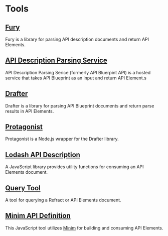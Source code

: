 # Tools

## [Fury](https://github.com/apiaryio/fury.js)

Fury is a library for parsing API description documents and return API Elements.

## [API Description Parsing Service](http://docs.apiblueprintapi.apiary.io/#reference)

API Description Parsing Serice (formerly API Bluerpint API) is a hosted service that takes API Blueprint as an input and return API Element.s 

## [Drafter](https://github.com/apiaryio/drafter)

Drafter is a library for parsing API Blueprint documents and return parse results in API Elements.

## [Protagonist](https://github.com/apiaryio/protagonist)

Protagonist is a Node.js wrapper for the Drafter library.

## [Lodash API Description](https://github.com/apiaryio/lodash-api-description)

A JavaScript library provides utility functions for consuming an API Elements document.

## [Query Tool](https://github.com/apiaryio/refract-query)

A tool for querying a Refract or API Elements document.

## [Minim API Definition](https://github.com/refractproject/minim-api-description/)

This JavaScript tool utilizes [Minim](https://github.com/refractproject/minim) for building and consuming API Elements.
